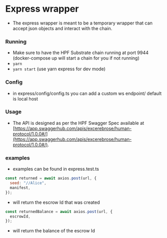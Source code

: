 # Express wrapper

- The express wrapper is meant to be a temporary wrapper that can accept json objects and interact with the chain.

### Running

- Make sure to have the HPF Substrate chain running at port 9944 (docker-compose up will start a chain for you if not running)
- `yarn`
- `yarn start` (use yarn express for dev mode)

### Config

- in express/config/config.ts you can add a custom ws endpoint/ default is local host

### Usage

- The API is designed as per the HPF Swagger Spec available at [https://app.swaggerhub.com/apis/excerebrose/human-protocol/1.0.0#/](https://app.swaggerhub.com/apis/excerebrose/human-protocol/1.0.0#/).

### examples

- examples can be found in express.test.ts

```javascript
const returned = await axios.post(url, {
  seed: "//Alice",
  manifest,
});
```

- will return the escrow Id that was created

```javascript
const returnedBalance = await axios.post(url, {
  escrowId,
});
```

- will return the balance of the escrow Id
